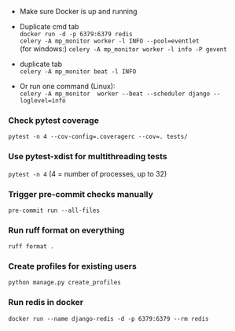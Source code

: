 - Make sure Docker is up and running
- Duplicate cmd tab  
  `docker run -d -p 6379:6379 redis`  
  `celery -A mp_monitor worker -l INFO --pool=eventlet`  
  (for windows:) `celery -A mp_monitor worker -l info -P gevent`
- duplicate tab  
  `celery -A mp_monitor beat -l INFO`

- Or run one command (Linux):  
  `celery -A mp_monitor  worker --beat --scheduler django --loglevel=info`

### Check pytest coverage

`pytest -n 4 --cov-config=.coveragerc --cov=. tests/`

### Use pytest-xdist for multithreading tests

`pytest -n 4` (4 = number of processes, up to 32)

### Trigger pre-commit checks manually

`pre-commit run --all-files`

### Run ruff format on everything

`ruff format .`

### Create profiles for existing users

`python manage.py create_profiles`


### Run redis in docker
`docker run --name django-redis -d -p 6379:6379 --rm redis`
